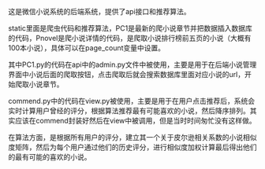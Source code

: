 这是微信小说系统的后端系统，提供了api接口和推荐算法。

static里面是爬虫代码和推荐算法，PC1是最新的爬小说章节并把数据插入数据库的代码，Pnovel是爬小说详情的代码，是爬取小说排行榜前五页的小说（大概有100本小说），具体可以在page_count变量中设置。

其中PC1.py的代码在api中的admin.py文件中被使用，主要是用于在后端小说管理界面中小说后面的爬取按钮，点击爬取后就会搜索数据库里面对应小说的url，开始爬取小说章节。

commend.py中的代码在view.py被使用，主要是用于在用户点击推荐后，系统会实时计算用户曾经的评分，根据算法推荐最有可能喜欢的小说，然后降序排列。其实应该在commend封装好然后在view中被调用，但是当时时间匆忙没有这样做。

在算法方面，是根据所有用户的评分，建立其一个关于皮尔逊相关系数的小说相似度矩阵，然后为每个用户通过他们的历史评分，进行相似度加权计算最后得出他们的最有可能的喜欢的小说。
